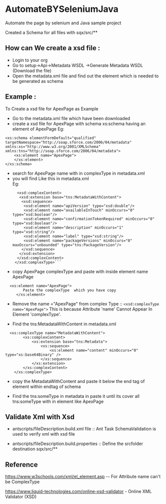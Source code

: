 # AutomateBYSeleniumJava
Automate the page by selenium and Java  sample project 


Created a Schema for all files with  sqx/src/** 

How can We create a xsd file :
-----------------------------
- Login to your org 
- Go to setup->Api->Metadata WSDL ->Generate Metadata WSDL  (Download the file)
- Open the metadata.xml file and find out the element which is needed to be generated as schema 

Example :
-------------
To Create a xsd file for ApexPage as Example 

- Go to the metadata.xml file which have been downloaded 
- create a xsd file for  ApexPage with schema xs:schema having an element of ApexPage
Eg: 
```<?xml version="1.0" encoding="UTF-8"?>
<xs:schema elementFormDefault="qualified" targetNamespace="http://soap.sforce.com/2006/04/metadata" xmlns:xs="http://www.w3.org/2001/XMLSchema" xmlns:tns="http://soap.sforce.com/2006/04/metadata">
    <xs:element name="ApexPage">
    </xs:element>
</xs:schema>
```
- search for ApexPage name with in complexType  in metadata.xml
- you will find Like this in metadata.xml  
Eg:
  ``` <xsd:complexType name="ApexPage">
    <xsd:complexContent>
     <xsd:extension base="tns:MetadataWithContent">
      <xsd:sequence>
       <xsd:element name="apiVersion" type="xsd:double"/>
       <xsd:element name="availableInTouch" minOccurs="0" type="xsd:boolean"/>
       <xsd:element name="confirmationTokenRequired" minOccurs="0" type="xsd:boolean"/>
       <xsd:element name="description" minOccurs="1" type="xsd:string"/>
       <xsd:element name="label" type="xsd:string"/>
       <xsd:element name="packageVersions" minOccurs="0" maxOccurs="unbounded" type="tns:PackageVersion"/>
      </xsd:sequence>
     </xsd:extension>
    </xsd:complexContent>
   </xsd:complexType>```

- copy ApexPage complexType and paste with inside element name ApexPage
```
  <xs:element name="ApexPage">
        Paste the complexType  which you have copy 
     </xs:element>
```
- Remove the name ="ApexPage"  from complex Type :: ``` <xsd:complexType name="ApexPage"> ```
This is  because Attribute 'name' Cannot Appear In Element 'complexType'. 

- Find the tns:MetadataWithContent in metadata.xml  
```
  <xs:complexType name="MetadataWithContent">
        <xs:complexContent>
            <xs:extension base="tns:Metadata">
                <xs:sequence>
                    <xs:element name="content" minOccurs="0" type="xs:base64Binary" />
                </xs:sequence>
            </xs:extension>
        </xs:complexContent>
    </xs:complexType>
```
- copy the MetadataWithContent and paste it below the end tag of element within endtag of schema 

- Find the tns:someType  in metadata in paste it until its cover all tns:someType  with in element like ApexPage

Validate Xml with Xsd 
-----------------------

* antscripts/fileDescription.build.xml file ::  Ant Task SchemaValidation is used to verify xml with xsd file  

* antscripts/fileDescription.build.properties :: Define  the srcfolder destination sqx/src/**


Reference
----------- 
https://www.w3schools.com/xml/el_element.asp  -- For Attribute name can't be ComplexType 

https://www.liquid-technologies.com/online-xsd-validator - Online XML Validator (XSD)

